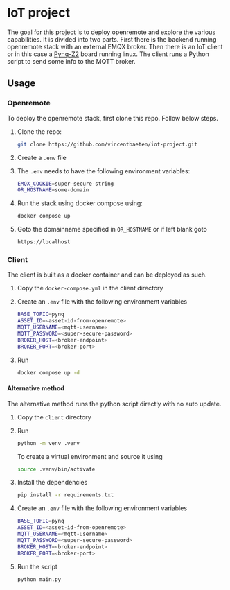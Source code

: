 # IoT project

The goal for this project is to deploy openremote and explore the various capabilities. It is divided into two parts. First there is the backend running openremote stack with an external EMQX broker. Then there is an IoT client or in this case a [Pynq-Z2](http://www.pynq.io/board.html) board running linux. The client runs a Python script to send some info to the MQTT broker.

## Usage

### Openremote

To deploy the openremote stack, first clone this repo. Follow below steps.

1. Clone the repo:

    ```bash
    git clone https://github.com/vincentbaeten/iot-project.git
    ```

2. Create a `.env` file
3. The `.env` needs to have the following environment variables:

    ```bash
    EMQX_COOKIE=super-secure-string
    OR_HOSTNAME=some-domain
    ```

4. Run the stack using docker compose using:

    ```bash
    docker compose up
    ```

5. Goto the domainname specified in `OR_HOSTNAME` or if left blank goto

    ```bash
    https://localhost
    ```

### Client

The client is built as a docker container and can be deployed as such.

1. Copy the `docker-compose.yml` in the client directory
2. Create an `.env` file with the following environment variables

    ```bash
    BASE_TOPIC=pynq
    ASSET_ID=<asset-id-from-openremote>
    MQTT_USERNAME=<mqtt-username>
    MQTT_PASSWORD=<super-secure-password>
    BROKER_HOST=<broker-endpoint>
    BROKER_PORT=<broker-port>
    ```

3. Run

    ```bash
    docker compose up -d
    ```

#### Alternative method

The alternative method runs the python script directly with no auto update.

1. Copy the `client` directory
2. Run

    ```bash
    python -m venv .venv
    ```

    To create a virtual environment and source it using

    ```bash
    source .venv/bin/activate
    ```

3. Install the dependencies

    ```bash
    pip install -r requirements.txt
    ```

4. Create an `.env` file with the following environment variables

    ```bash
    BASE_TOPIC=pynq
    ASSET_ID=<asset-id-from-openremote>
    MQTT_USERNAME=<mqtt-username>
    MQTT_PASSWORD=<super-secure-password>
    BROKER_HOST=<broker-endpoint>
    BROKER_PORT=<broker-port>
    ```

5. Run the script

    ```bash
    python main.py
    ```
